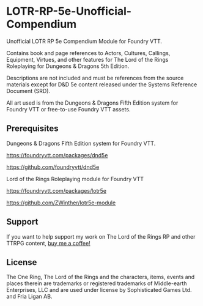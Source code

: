 # LOTR-RP-5e-Unofficial-Compendium
Unofficial LOTR RP 5e Compendium Module for Foundry VTT. 

Contains book and page references to Actors, Cultures, Callings, Equipment, Virtues, and other features for The Lord of the Rings Roleplaying for Dungeons & Dragons 5th Edition.

Descriptions are not included and must be references from the source materials except for D&D 5e content released under the Systems Reference Document (SRD).

All art used is from the Dungeons & Dragons Fifth Edition system for Foundry VTT or free-to-use Foundry VTT assets.

## Prerequisites
Dungeons & Dragons Fifth Edition system for Foundry VTT.

https://foundryvtt.com/packages/dnd5e

https://github.com/foundryvtt/dnd5e


Lord of the Rings Roleplaying module for Foundry VTT

https://foundryvtt.com/packages/lotr5e

https://github.com/ZWinther/lotr5e-module

## Support
If you want to help support my work on The Lord of the Rings RP and other TTRPG content, [buy me a coffee!](https://buymeacoffee.com/stellardreams)


## License
The One Ring, The Lord of the Rings and the characters, items, events and places therein are trademarks or registered trademarks
of Middle-earth Enterprises, LLC and are used under license by Sophisticated Games Ltd. and Fria Ligan AB.
